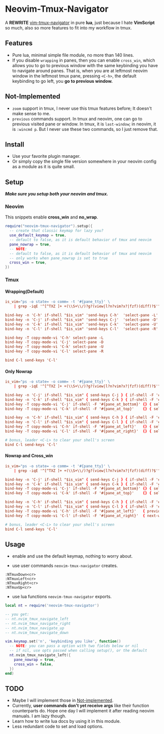 # Neovim-Tmux-Navigator

A __REWRITE__ [vim-tmux-navigator](https://github.com/christoomey/vim-tmux-navigator) in pure __lua__, just because I hate __VimScript__ so much, also so more features to fit into my workflow in tmux.

## Features

- Pure lua, minimal simple file module, no more than 140 lines.
- If you disable `wrapping` in panes, then you can enable `cross_win`, which allows you to go to previous window with the same keybinding you have to navigate around panes. That is, when you are at leftmost neovim window in the leftmost tmux pane, pressing `<C-h>`, the default keybinding to go left, you __go to previous window.__

## Not-Implemented

- `zoom` support in tmux, I never use this tmux features before; It doesn't make sense to me.
- `previous` commands support. In tmux and neovim, one can go to previous visited pane or window. In tmux, it is `last-window`; in neovim, it is `:wincmd p`. But I never use these two commands, so I just remove that.

## Install

- Use your favorite plugin manager.
- Or simply copy the single file version somewhere in your neovim config as a module as it is quite small.

## Setup

___Make sure you setup both your neovim and tmux.___

### Neovim

This snippets enable __cross_win__ and __no_wrap__.

```lua
require("neovim-tmux-navigator").setup({
  -- create that classic keymap for lazy you?
  use_default_keymap = true,
  -- default to false, as it is default behavior of tmux and neovim
  pane_nowrap = true,
  -- NOTE:
  -- default to false, as it is default behavior of tmux and neovim
  -- only works when pane_nowrap is set to true
  cross_win = true,
})
```

### Tmux

#### Wrapping(Default)

```tmux.conf
is_vim="ps -o state= -o comm= -t '#{pane_tty}' \
    | grep -iqE '^[^TXZ ]+ +(\\S+\\/)?g?(view|l?n?vim?x?|fzf)(diff)?$'"

bind-key -n 'C-h' if-shell "$is_vim" 'send-keys C-h'  'select-pane -L'
bind-key -n 'C-j' if-shell "$is_vim" 'send-keys C-j'  'select-pane -D'
bind-key -n 'C-k' if-shell "$is_vim" 'send-keys C-k'  'select-pane -U'
bind-key -n 'C-l' if-shell "$is_vim" 'send-keys C-l'  'select-pane -R'

bind-key -T copy-mode-vi 'C-h' select-pane -L
bind-key -T copy-mode-vi 'C-j' select-pane -D
bind-key -T copy-mode-vi 'C-k' select-pane -U
bind-key -T copy-mode-vi 'C-l' select-pane -R

bind C-l send-keys 'C-l'
```

#### Only Nowrap

```tmux.conf
is_vim="ps -o state= -o comm= -t '#{pane_tty}' \
    | grep -iqE '^[^TXZ ]+ +(\\S+\\/)?g?(view|l?n?vim?x?|fzf)(diff)?$'"

bind-key -n 'C-j' if-shell "$is_vim" { send-keys C-j } { if-shell -F '#{pane_at_bottom}' {} { select-pane -D } }
bind-key -n 'C-k' if-shell "$is_vim" { send-keys C-k } { if-shell -F '#{pane_at_top}'    {} { select-pane -U } }
bind-key -T copy-mode-vi 'C-j' if-shell -F '#{pane_at_bottom}' {} { select-pane -D }
bind-key -T copy-mode-vi 'C-k' if-shell -F '#{pane_at_top}'    {} { select-pane -U }

bind-key -n 'C-h' if-shell "$is_vim" { send-keys C-h } { if-shell -F '#{pane_at_left}'   {} { select-pane -L } }
bind-key -n 'C-l' if-shell "$is_vim" { send-keys C-l } { if-shell -F '#{pane_at_right}'  {} { select-pane -R } }
bind-key -T copy-mode-vi 'C-h' if-shell -F '#{pane_at_left}'   {} { select-pane -L }
bind-key -T copy-mode-vi 'C-l' if-shell -F '#{pane_at_right}'  {} { select-pane -R }

# bonus, leader <C-L> to clear your shell's screen
bind C-l send-keys 'C-l'
```

#### Nowrap and Cross_win

```tmux.conf
is_vim="ps -o state= -o comm= -t '#{pane_tty}' \
    | grep -iqE '^[^TXZ ]+ +(\\S+\\/)?g?(view|l?n?vim?x?|fzf)(diff)?$'"

bind-key -n 'C-j' if-shell "$is_vim" { send-keys C-j } { if-shell -F '#{pane_at_bottom}' {} { select-pane -D } }
bind-key -n 'C-k' if-shell "$is_vim" { send-keys C-k } { if-shell -F '#{pane_at_top}'    {} { select-pane -U } }
bind-key -T copy-mode-vi 'C-j' if-shell -F '#{pane_at_bottom}' {} { select-pane -D }
bind-key -T copy-mode-vi 'C-k' if-shell -F '#{pane_at_top}'    {} { select-pane -U }

bind-key -n 'C-h' if-shell "$is_vim" { send-keys C-h } { if-shell -F '#{pane_at_left}'   { previous-window } { select-pane -L } }
bind-key -n 'C-l' if-shell "$is_vim" { send-keys C-l } { if-shell -F '#{pane_at_right}'  { next-window } { select-pane -R } }
bind-key -T copy-mode-vi 'C-h' if-shell -F '#{pane_at_left}'   { previous-window } { select-pane -L }
bind-key -T copy-mode-vi 'C-l' if-shell -F '#{pane_at_right}'  { next-window } { select-pane -R }

# bonus, leader <C-L> to clear your shell's screen
bind C-l send-keys 'C-l'
```

## Usage

- enable and use the default keymap, nothing to worry about.

- use user commands `neovim-tmux-navigator` creates.

```vim
:NTmuxDown<cr>
:NTmuxLeft<cr>
:NTmuxRight<cr>
:NTmuxUp<cr>
```

- use lua functions `neovim-tmux-navigator` exports.

```lua
local nt = require('neovim-tmux-navigator')

-- you get:
-- nt.nvim_tmux_navigate_left
-- nt.nvim_tmux_navigate_right 
-- nt.nvim_tmux_navigate_up 
-- nt.nvim_tmux_navigate_down

vim.keymap.set('n', 'keybinding you like', function()
  -- NOTE: you can pass a option with two fields below or nil
  -- if nil, use opts passed when calling setup(), or the default
  nt.nvim_tmux_navigate_left({
    pane_nowrap = true,
    cross_win = false,
  })
end)

```


## TODO

- Maybe I will implement those in [Not-implemented](#Not-Implemented).
- Currently, __user commands don't yet receive args__ like their function counterparts do. Hope one day I will implement it after reading neovim manuals. I am lazy though.
- Learn how to write lua docs by using it in this module.
- Less redundant code to set and load options.
